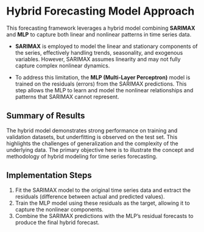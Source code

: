 # Hybrid Forecasting Model Approach

This forecasting framework leverages a hybrid model combining **SARIMAX** and **MLP** to capture both linear and nonlinear patterns in time series data.

- **SARIMAX** is employed to model the linear and stationary components of the series, effectively handling trends, seasonality, and exogenous variables. However, SARIMAX assumes linearity and may not fully capture complex nonlinear dynamics.

- To address this limitation, the **MLP (Multi-Layer Perceptron)** model is trained on the residuals (errors) from the SARIMAX predictions. This step allows the MLP to learn and model the nonlinear relationships and patterns that SARIMAX cannot represent.

## Summary of Results

The hybrid model demonstrates strong performance on training and validation datasets, but underfitting is observed on the test set. This highlights the challenges of generalization and the complexity of the underlying data. The primary objective here is to illustrate the concept and methodology of hybrid modeling for time series forecasting.

## Implementation Steps

1. Fit the SARIMAX model to the original time series data and extract the residuals (difference between actual and predicted values).  
2. Train the MLP model using these residuals as the target, allowing it to capture the nonlinear components.  
3. Combine the SARIMAX predictions with the MLP’s residual forecasts to produce the final hybrid forecast.
